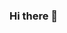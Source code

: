 ### Hi there 👋

<!--
**MMetwally96/MMetwally96** is a ✨ _special_ ✨ repository because its `README.md` (this file) appears on your GitHub profile.

Here are some ideas to get you started:

### 🔭 I’m currently working on getting a job in as an analyst
 
### 🌱 I’m currently learning Python, R, Java
### 👯 I’m looking to collaborate on 
- 🤔 I’m looking for help with ...
- 💬 Ask me about ...
- 📫 How to reach me: metwallymarwan@gmail.com  
- ⚡ Fun fact: Born in Germany 
-->
